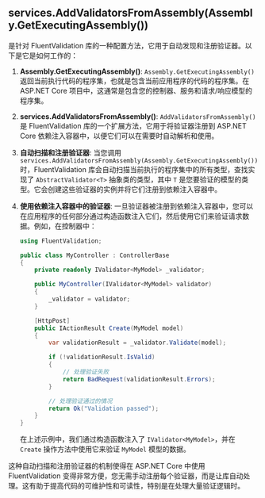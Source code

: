 ## services.AddValidatorsFromAssembly(Assembly.GetExecutingAssembly())

是针对 FluentValidation 库的一种配置方法，它用于自动发现和注册验证器。以下是它是如何工作的：

1. **Assembly.GetExecutingAssembly()**:
   `Assembly.GetExecutingAssembly()` 返回当前执行代码的程序集，也就是包含当前应用程序的代码的程序集。在 ASP.NET Core 项目中，这通常是包含您的控制器、服务和请求/响应模型的程序集。

2. **services.AddValidatorsFromAssembly()**:
   `AddValidatorsFromAssembly()` 是 FluentValidation 库的一个扩展方法，它用于将验证器注册到 ASP.NET Core 依赖注入容器中，以便它们可以在需要时自动解析和使用。

3. **自动扫描和注册验证器**:
   当您调用 `services.AddValidatorsFromAssembly(Assembly.GetExecutingAssembly())` 时，FluentValidation 库会自动扫描当前执行的程序集中的所有类型，查找实现了 `AbstractValidator<T>` 抽象类的类型，其中 `T` 是您要验证的模型的类型。它会创建这些验证器的实例并将它们注册到依赖注入容器中。

4. **使用依赖注入容器中的验证器**:
   一旦验证器被注册到依赖注入容器中，您可以在应用程序的任何部分通过构造函数注入它们，然后使用它们来验证请求数据。例如，在控制器中：

   ```csharp
   using FluentValidation;
   
   public class MyController : ControllerBase
   {
       private readonly IValidator<MyModel> _validator;

       public MyController(IValidator<MyModel> validator)
       {
           _validator = validator;
       }

       [HttpPost]
       public IActionResult Create(MyModel model)
       {
           var validationResult = _validator.Validate(model);

           if (!validationResult.IsValid)
           {
               // 处理验证失败
               return BadRequest(validationResult.Errors);
           }

           // 处理验证通过的情况
           return Ok("Validation passed");
       }
   }
   ```

   在上述示例中，我们通过构造函数注入了 `IValidator<MyModel>`，并在 `Create` 操作方法中使用它来验证 `MyModel` 模型的数据。

这种自动扫描和注册验证器的机制使得在 ASP.NET Core 中使用 FluentValidation 变得非常方便，您无需手动注册每个验证器，而是让库自动处理。这有助于提高代码的可维护性和可读性，特别是在处理大量验证逻辑时。